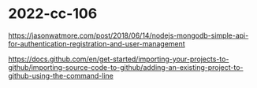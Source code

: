 # 2022-cc-106

https://jasonwatmore.com/post/2018/06/14/nodejs-mongodb-simple-api-for-authentication-registration-and-user-management

https://docs.github.com/en/get-started/importing-your-projects-to-github/importing-source-code-to-github/adding-an-existing-project-to-github-using-the-command-line


